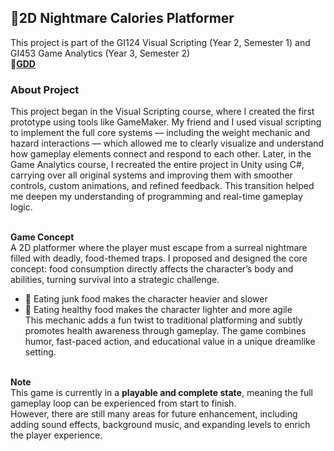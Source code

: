 ## 🍔2D Nightmare Calories Platformer

This project is part of the GI124 Visual Scripting (Year 2, Semester 1) and GI453 Game Analytics (Year 3, Semester 2)
<br>**📃[GDD](https://docs.google.com/document/d/1eh4oKPaPQHaeSnb1EYinE3SCry7EzQR7qnGkr00m1BY/edit?usp=sharing)**

### About Project
This project began in the Visual Scripting course, where I created the first prototype using tools like GameMaker. My friend and I used visual scripting to implement the full core systems — including the weight mechanic and hazard interactions — which allowed me to clearly visualize and understand how gameplay elements connect and respond to each other.
Later, in the Game Analytics course, I recreated the entire project in Unity using C#, carrying over all original systems and improving them with smoother controls, custom animations, and refined feedback. This transition helped me deepen my understanding of programming and real-time gameplay logic.

<br>**Game Concept**
<br>A 2D platformer where the player must escape from a surreal nightmare filled with deadly, food-themed traps. I proposed and designed the core concept: food consumption directly affects the character’s body and abilities, turning survival into a strategic challenge.
- 🍔 Eating junk food makes the character heavier and slower
- 🥗 Eating healthy food makes the character lighter and more agile
<br>This mechanic adds a fun twist to traditional platforming and subtly promotes health awareness through gameplay. The game combines humor, fast-paced action, and educational value in a unique dreamlike setting.

<br>**Note**
<br>This game is currently in a **playable and complete state**, meaning the full gameplay loop can be experienced from start to finish.  
However, there are still many areas for future enhancement, including adding sound effects, background music, and expanding levels to enrich the player experience.
